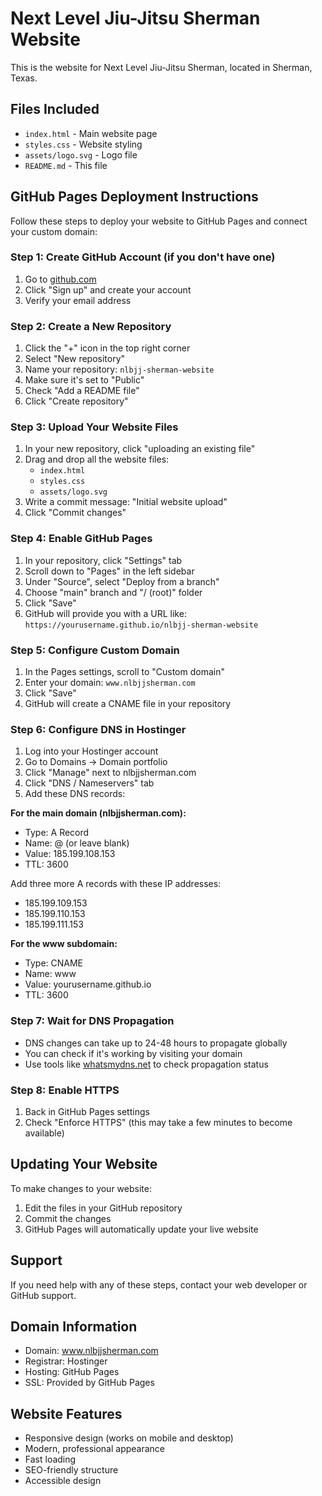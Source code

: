 # Next Level Jiu-Jitsu Sherman Website

This is the website for Next Level Jiu-Jitsu Sherman, located in Sherman, Texas.

## Files Included

- `index.html` - Main website page
- `styles.css` - Website styling
- `assets/logo.svg` - Logo file
- `README.md` - This file

## GitHub Pages Deployment Instructions

Follow these steps to deploy your website to GitHub Pages and connect your custom domain:

### Step 1: Create GitHub Account (if you don't have one)

1. Go to [github.com](https://github.com)
2. Click "Sign up" and create your account
3. Verify your email address

### Step 2: Create a New Repository

1. Click the "+" icon in the top right corner
2. Select "New repository"
3. Name your repository: `nlbjj-sherman-website`
4. Make sure it's set to "Public"
5. Check "Add a README file"
6. Click "Create repository"

### Step 3: Upload Your Website Files

1. In your new repository, click "uploading an existing file"
2. Drag and drop all the website files:
   - `index.html`
   - `styles.css`
   - `assets/logo.svg`
3. Write a commit message: "Initial website upload"
4. Click "Commit changes"

### Step 4: Enable GitHub Pages

1. In your repository, click "Settings" tab
2. Scroll down to "Pages" in the left sidebar
3. Under "Source", select "Deploy from a branch"
4. Choose "main" branch and "/ (root)" folder
5. Click "Save"
6. GitHub will provide you with a URL like: `https://yourusername.github.io/nlbjj-sherman-website`

### Step 5: Configure Custom Domain

1. In the Pages settings, scroll to "Custom domain"
2. Enter your domain: `www.nlbjjsherman.com`
3. Click "Save"
4. GitHub will create a CNAME file in your repository

### Step 6: Configure DNS in Hostinger

1. Log into your Hostinger account
2. Go to Domains → Domain portfolio
3. Click "Manage" next to nlbjjsherman.com
4. Click "DNS / Nameservers" tab
5. Add these DNS records:

**For the main domain (nlbjjsherman.com):**
- Type: A Record
- Name: @ (or leave blank)
- Value: 185.199.108.153
- TTL: 3600

Add three more A records with these IP addresses:
- 185.199.109.153
- 185.199.110.153
- 185.199.111.153

**For the www subdomain:**
- Type: CNAME
- Name: www
- Value: yourusername.github.io
- TTL: 3600

### Step 7: Wait for DNS Propagation

- DNS changes can take up to 24-48 hours to propagate globally
- You can check if it's working by visiting your domain
- Use tools like [whatsmydns.net](https://whatsmydns.net) to check propagation status

### Step 8: Enable HTTPS

1. Back in GitHub Pages settings
2. Check "Enforce HTTPS" (this may take a few minutes to become available)

## Updating Your Website

To make changes to your website:

1. Edit the files in your GitHub repository
2. Commit the changes
3. GitHub Pages will automatically update your live website

## Support

If you need help with any of these steps, contact your web developer or GitHub support.

## Domain Information

- Domain: www.nlbjjsherman.com
- Registrar: Hostinger
- Hosting: GitHub Pages
- SSL: Provided by GitHub Pages

## Website Features

- Responsive design (works on mobile and desktop)
- Modern, professional appearance
- Fast loading
- SEO-friendly structure
- Accessible design

